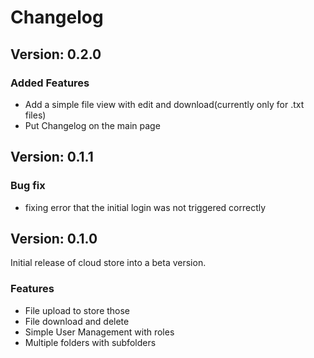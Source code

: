 # Changelog

## Version: 0.2.0

### Added Features
- Add a simple file view with edit and download(currently only for .txt files)
- Put Changelog on the main page

## Version: 0.1.1

### Bug fix
- fixing error that the initial login was not triggered correctly

## Version: 0.1.0

Initial release of cloud store into a beta version.

### Features
- File upload to store those
- File download and delete
- Simple User Management with roles
- Multiple folders with subfolders
